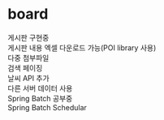 # board
게시판 구현중 <br/>
게시판 내용 엑셀 다운로드 가능(POI library 사용) <br/>
다중 첨부파일 <br/>
검색 페이징 <br/>
날씨 API 추가 <br/>
다른 서버 데이터 사용 <br/>
Spring Batch 공부중 <br/>
Spring Batch Schedular <br/>
